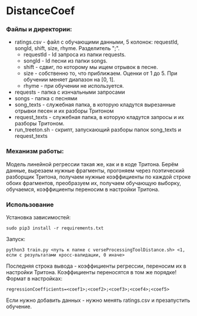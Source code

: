 # DistanceCoef

### Файлы и директории:
* ratings.csv - файл с обучающими данными, 5 колонок: requestId, songId, shift, size, rhyme. Разделитель ";". 
    * requestId - Id запроса из папки requests.
    * songId - Id песни из папки songs.
    * shift - сдвиг, по которому мы ищем отрывок в песне.
    * size - собственно то, что приближаем. Оценки от 1 до 5. При обучении меняет диапазон на [0, 1].
    * rhyme - при обучении не используется.
* requests - папка с изнчальными запросами
* songs - папка с песнями
* song_texts - служебная папка, в которую кладутся вырезанные отрывки песен и их разборы Тритоном
* request_texts - служебная папка, в которую кладутся запросы и их разборы Тритоном.
* run_treeton.sh - скрипт, запускающий разборы папок song_texts и request_texts

### Механизм работы:
Модель линейной регрессии такая же, как и в коде Тритона. 
Берём данные, вырезаем нужные фрагменты, прогоняем через поэтический разборщик Тритона, 
получаем нужные коэффициенты по каждой строке обоих фрагментов, преобразуем их, получаем обучающую выборку, 
обучаемся, коэффициенты переносим в настройки Тритона.

### Использование
Установка зависимостей:
```
sudo pip3 install -r requirements.txt
```

Запуск: 
```
python3 train.py <путь к папке c verseProcessingToolDistance.sh> <1, если с результатами кросс-валидации, 0 иначе>
```

Последняя строка вывода - коэффициенты регрессии, переносим их в настройки Тритона.
Коэффициенты переносятся в том же порядке!
Формат в настройках:
```
regressionCoefficients=<coef1>;<coef2>;<coef3>;<coef4>;<coef5>
```

Если нужно добавить данных - нужно менять ratings.csv и презапустить обучение.

